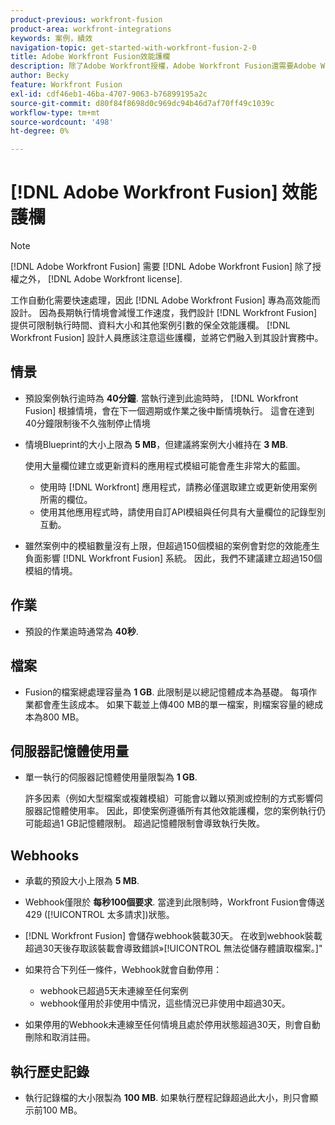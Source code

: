 ```yaml
---
product-previous: workfront-fusion
product-area: workfront-integrations
keywords: 案例，績效
navigation-topic: get-started-with-workfront-fusion-2-0
title: Adobe Workfront Fusion效能護欄
description: 除了Adobe Workfront授權，Adobe Workfront Fusion還需要Adobe Workfront Fusion授權。
author: Becky
feature: Workfront Fusion
exl-id: cdf46eb1-46ba-4707-9063-b76899195a2c
source-git-commit: d80f84f8698d0c969dc94b46d7af70ff49c1039c
workflow-type: tm+mt
source-wordcount: '498'
ht-degree: 0%

---
```


# [!DNL Adobe Workfront Fusion] 效能護欄

>[!NOTE]
>
>[!DNL Adobe Workfront Fusion] 需要 [!DNL Adobe Workfront Fusion] 除了授權之外， [!DNL Adobe Workfront license].

工作自動化需要快速處理，因此 [!DNL Adobe Workfront Fusion] 專為高效能而設計。 因為長期執行情境會減慢工作速度，我們設計 [!DNL Workfront Fusion] 提供可限制執行時間、資料大小和其他案例引數的保全效能護欄。 [!DNL Workfront Fusion] 設計人員應該注意這些護欄，並將它們融入到其設計實務中。

## 情景

* 預設案例執行逾時為 **40分鐘**. 當執行達到此逾時時， [!DNL Workfront Fusion] 根據情境，會在下一個週期或作業之後中斷情境執行。 這會在達到40分鐘限制後不久強制停止情境
* 情境Blueprint的大小上限為 **5 MB**，但建議將案例大小維持在 **3 MB**.

  使用大量欄位建立或更新資料的應用程式模組可能會產生非常大的藍圖。

   * 使用時 [!DNL Workfront] 應用程式，請務必僅選取建立或更新使用案例所需的欄位。
   * 使用其他應用程式時，請使用自訂API模組與任何具有大量欄位的記錄型別互動。

* 雖然案例中的模組數量沒有上限，但超過150個模組的案例會對您的效能產生負面影響 [!DNL Workfront Fusion] 系統。 因此，我們不建議建立超過150個模組的情境。

## 作業

* 預設的作業逾時通常為 **40秒**.

<!--
* The operation timeout for calls to Adobe Workfront is **120 seconds**.
-->

## 檔案

* Fusion的檔案總處理容量為 **1 GB**. 此限制是以總記憶體成本為基礎。 每項作業都會產生該成本。 如果下載並上傳400 MB的單一檔案，則檔案容量的總成本為800 MB。

## 伺服器記憶體使用量

* 單一執行的伺服器記憶體使用量限製為 **1 GB**.

  許多因素（例如大型檔案或複雜模組）可能會以難以預測或控制的方式影響伺服器記憶體使用率。 因此，即使案例遵循所有其他效能護欄，您的案例執行仍可能超過1 GB記憶體限制。 超過記憶體限制會導致執行失敗。

## Webhooks

* 承載的預設大小上限為 **5 MB**.
* Webhook僅限於 **每秒100個要求**. 當達到此限制時，Workfront Fusion會傳送429 ([!UICONTROL 太多請求])狀態。
* [!DNL Workfront Fusion] 會儲存webhook裝載30天。 在收到webhook裝載超過30天後存取該裝載會導致錯誤»[!UICONTROL 無法從儲存體讀取檔案。]&quot;
* 如果符合下列任一條件，Webhook就會自動停用：

   * webhook已超過5天未連線至任何案例
   * webhook僅用於非使用中情況，這些情況已非使用中超過30天。

* 如果停用的Webhook未連線至任何情境且處於停用狀態超過30天，則會自動刪除和取消註冊。

## 執行歷史記錄

* 執行記錄檔的大小限製為 **100 MB**. 如果執行歷程記錄超過此大小，則只會顯示前100 MB。

